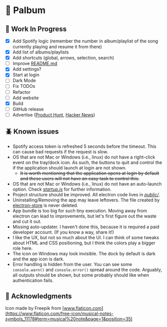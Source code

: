 # :musical_note: Palbum

## :construction: Work In Progress
 - [x] Add Spotify logic (remember the number in album/playlist of the song currently playing and resume it from there) 
 - [x] Add list of albums/playlists
 - [x] Add shortcuts (global, arrows, selection, search)
 - [ ] Improve [README.md](readme.md)
 - [x] Add settings?
 - [x] Start at login
 - [ ] Dark Mode
 - [ ] Fix TODOs
 - [ ] Refactor
 - [ ] Add website
 - [x] Build
 - [ ] GitHub release
 - [ ] Advertise ([Product Hunt](https://www.producthunt.com), [Hacker News](https://news.ycombinator.com))

## :beetle: Known issues
 - Spotify access token is refreshed 5 seconds before the timeout. This can cause bad requests if the request is slow.
 - OS that are not Mac or Windows (i.e., linux) do not have a right-click event on the tray/dock icon. As such, the buttons to quit and control the if the application should launch at login are not shown.
   - ~~It is worth mentioning that the application opens at login by default and these users will not have an easy task to control this.~~
 - OS that are not Mac or Windows (i.e., linux) do not have an auto-launch option. Check [_startup.js_](public/startup.js) for further information.
 - Project structure should be improved. All electron code lives in [_public/_](public).
 - Uninstalling/Removing the app may leave leftovers. The file created by [electron-store](https://www.npmjs.com/package/electron-store) is never deleted.
 - App bundle is too big for such tiny execution. Moving away from electron can lead to improvements, but let's first figure out the waste and cut it out.
 - Missing auto-updater. I haven't done this, because it is required a paid developer account. (If you know a way, share it!)
 - I like the UX, but not so much about the UI. I can think of some tweaks about HTML and CSS positioning, but I think the colors play a bigger role here.
 - The icon on Windows may look invisible. The dock by default is dark and the app icon is dark.
 - Error handling is hidden from the user. You can see some `console.warn()` and `console.error()` spread around the code. Arguably, all outputs should be shown, but some probably should like when authentication fails.

## :raised_hands: Acknowledgments

Icon made by Freepik from [www.flaticon.com](https://www.flaticon.com/free-icon/musical-notes-symbols_11178#term=musical%20note&page=1&position=35)
